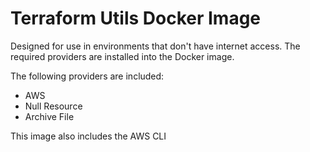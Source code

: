# Terraform Utils Docker Image

Designed for use in environments that don't have internet access.  The required providers are installed into the Docker image.

The following providers are included:

- AWS
- Null Resource
- Archive File

This image also includes the AWS CLI
